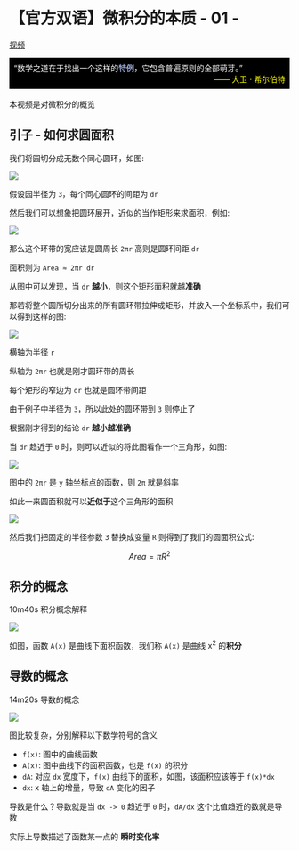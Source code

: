 # 【官方双语】微积分的本质 - 01 -

[视频](https://www.bilibili.com/video/BV1cx411m78R/?spm_id_from=333.999.0.0&vd_source=e3e6bb1b164806ab40cbadaa22f05b43)

<div style="background-color: #000; color: #fff; padding: 8px;">
“数学之道在于找出一个这样的<b style="color: #98a8d5;">特例</b>，它包含普遍原则的全部萌芽。”
<div style="color: #ff0; text-align: right;">
—— 大卫 · 希尔伯特
</div>
</div>
<br/>
本视频是对微积分的概览

## 引子 - 如何求圆面积

我们将园切分成无数个同心圆环，如图:

![](md-img/1_2023-09-13_08-20-59.png)

假设园半径为 `3`，每个同心圆环的间距为 `dr`

然后我们可以想象把圆环展开，近似的当作矩形来求面积，例如:

![](md-img/1_2023-09-13_08-24-53.png)

那么这个环带的宽应该是圆周长 `2πr` 高则是圆环间距 `dr`

面积则为 `Area ≈ 2πr dr`

从图中可以发现，当 `dr` **越小**，则这个矩形面积就越**准确**

那若将整个圆所切分出来的所有圆环带拉伸成矩形，并放入一个坐标系中，我们可以得到这样的图:

![](md-img/1_2023-09-13_09-05-00.png)

横轴为半径 `r`

纵轴为 `2πr` 也就是刚才圆环带的周长

每个矩形的窄边为 `dr` 也就是圆环带间距

由于例子中半径为 `3`，所以此处的圆环带到 `3` 则停止了

根据刚才得到的结论 `dr` **越小越准确**

当 `dr` 趋近于 `0` 时，则可以近似的将此图看作一个三角形，如图:

![](md-img/1_2023-09-13_09-18-09.png)

图中的 `2πr` 是 `y` 轴坐标点的函数，则 `2π` 就是斜率

如此一来圆面积就可以**近似于**这个三角形的面积

![](md-img/1_2023-09-13_09-22-53.png)

然后我们把固定的半径参数 `3` 替换成变量 `R` 则得到了我们的圆面积公式:

```math
Area = πR^2
```

## 积分的概念

10m40s 积分概念解释

![](md-img/1_2023-09-13_14-45-48.png)

如图，函数 `A(x)` 是曲线下面积函数，我们称 `A(x)` 是曲线 x<sup>2</sup> 的**积分**

## 导数的概念

14m20s 导数的概念

![](md-img/1_2023-09-13_15-32-27.png)

图比较复杂，分别解释以下数学符号的含义

- `f(x)`: 图中的曲线函数
- `A(x)`: 图中曲线下的面积函数，也是 `f(x)` 的积分
- `dA`: 对应 `dx` 宽度下，`f(x)` 曲线下的面积，如图，该面积应该等于 `f(x)*dx`
- `dx`: x 轴上的增量，导致 `dA` 变化的因子

导数是什么？导数就是当 `dx -> 0` 趋近于 `0` 时，`dA/dx` 这个比值趋近的数就是导数

实际上导数描述了函数某一点的 **瞬时变化率**